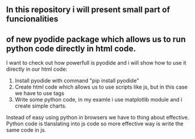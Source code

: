 ## In this repository i will present small part of funcionalities
## of new pyodide package which allows us to run python code directly in html code.

I want to check out how powerfull is pyodide and i will show how to use it directly in our html code:
1. Install pyodide with command "pip install pyodide"
2. Create html code which allows us to use scripts like js, but in this case we have to use <py-script> tags 
3. Write some python code, in my examle i use matplotlib module and i create simple charts.

Instead of easy using python in browsers we have to thing about effective.
Python code is tlanslating into js code so more effective way is write the same code in js.
